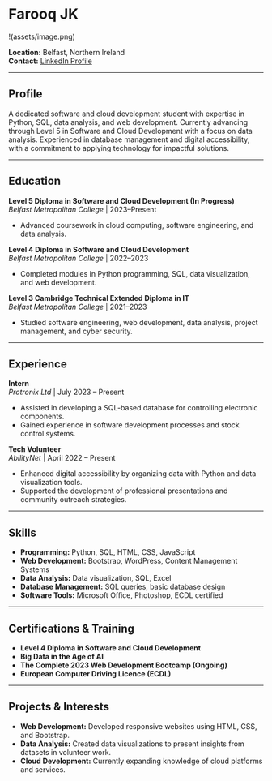 # Farooq JK

!(assets/image.png)

**Location:** Belfast, Northern Ireland  
**Contact:** [LinkedIn Profile](https://www.linkedin.com/in/f-j-khorshid-665219253/)

---

## Profile

A dedicated software and cloud development student with expertise in Python, SQL, data analysis, and web development. 
Currently advancing through Level 5 in Software and Cloud Development with a focus on data analysis. 
Experienced in database management and digital accessibility, with a 
commitment to applying technology for impactful solutions.

---

## Education

**Level 5 Diploma in Software and Cloud Development (In Progress)**  
*Belfast Metropolitan College* | 2023–Present  
- Advanced coursework in cloud computing, software engineering, and data analysis.

**Level 4 Diploma in Software and Cloud Development**  
*Belfast Metropolitan College* | 2022–2023  
- Completed modules in Python programming, SQL, data visualization, and web development.

**Level 3 Cambridge Technical Extended Diploma in IT**  
*Belfast Metropolitan College* | 2021–2023  
- Studied software engineering, web development, data analysis, project management, and cyber security.

---

## Experience

**Intern**  
*Protronix Ltd* | July 2023 – Present  
- Assisted in developing a SQL-based database for controlling electronic components.
- Gained experience in software development processes and stock control systems.

**Tech Volunteer**  
*AbilityNet* | April 2022 – Present  
- Enhanced digital accessibility by organizing data with Python and data visualization tools.
- Supported the development of professional presentations and community outreach strategies.

---

## Skills

- **Programming:** Python, SQL, HTML, CSS, JavaScript
- **Web Development:** Bootstrap, WordPress, Content Management Systems
- **Data Analysis:** Data visualization, SQL, Excel
- **Database Management:** SQL queries, basic database design
- **Software Tools:** Microsoft Office, Photoshop, ECDL certified

---

## Certifications & Training

- **Level 4 Diploma in Software and Cloud Development**
- **Big Data in the Age of AI**
- **The Complete 2023 Web Development Bootcamp (Ongoing)**
- **European Computer Driving Licence (ECDL)**

---

## Projects & Interests

- **Web Development:** Developed responsive websites using HTML, CSS, and Bootstrap.
- **Data Analysis:** Created data visualizations to present insights from datasets in volunteer work.
- **Cloud Development:** Currently expanding knowledge of cloud platforms and services.
